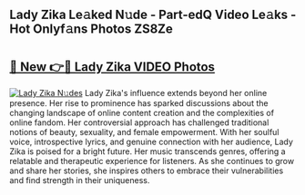## Lady Zika Le𝚊ked N𝚞de - Part-edQ Video Le𝚊ks - Hot Onlyf𝚊ns Photos ZS8Ze

# <h2><a href="http://ab35653.deff.icu/?id=Lady+Zika">🔗 New 👉🔴 Lady Zika VIDEO Photos</a></h2>

[![Lady Zika N𝚞des](https://i.imgur.com/rIISA9y.gif)](http://ab35653.deff.icu/?id=Lady+Zika)
Lady Zika's influence extends beyond her online presence. Her rise to prominence has sparked discussions about the changing landscape of online content creation and the complexities of online fandom. Her controversial approach has challenged traditional notions of beauty, sexuality, and female empowerment. With her soulful voice, introspective lyrics, and genuine connection with her audience, Lady Zika is poised for a bright future. Her music transcends genres, offering a relatable and therapeutic experience for listeners. As she continues to grow and share her stories, she inspires others to embrace their vulnerabilities and find strength in their uniqueness.
